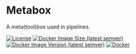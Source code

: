 # Meta<tool>box

A meta(tool)box used in pipelines.

[![License](https://img.shields.io/github/license/metastake/metabox)](/LICENSE)
[![Docker Image Size (latest semver)](https://img.shields.io/docker/image-size/metastake/metabox?sort=semver)](/Dockerfile)
[![Docker Image Version (latest semver)](https://img.shields.io/docker/v/metastake/metabox?sort=semver)](/Dockerfile)
[![Docker](https://img.shields.io/docker/pulls/metastake/metabox)](https://hub.docker.com/r/metastake/metabox)